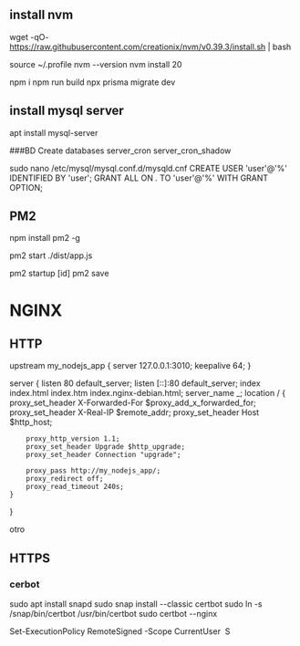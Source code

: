 ## install nvm

wget -qO- https://raw.githubusercontent.com/creationix/nvm/v0.39.3/install.sh | bash


source ~/.profile
nvm --version
nvm install 20

npm i
npm run build
npx prisma migrate dev

## install mysql server

apt install mysql-server

###BD
	Create databases
	server_cron
	server_cron_shadow

sudo nano /etc/mysql/mysql.conf.d/mysqld.cnf
CREATE USER 'user'@'%' IDENTIFIED BY 'user';
GRANT ALL ON *.* TO 'user'@'%' WITH GRANT OPTION;


## PM2

npm install pm2 -g

pm2 start ./dist/app.js

pm2 startup [id]
pm2 save


# NGINX
## HTTP

upstream my_nodejs_app {
    server 127.0.0.1:3010;
    keepalive 64;
}

server {
    listen 80 default_server;
        listen [::]:80 default_server;
        index index.html index.htm index.nginx-debian.html;
        server_name _;
    location / {
        proxy_set_header X-Forwarded-For $proxy_add_x_forwarded_for;
        proxy_set_header X-Real-IP $remote_addr;
        proxy_set_header Host $http_host;

        proxy_http_version 1.1;
        proxy_set_header Upgrade $http_upgrade;
        proxy_set_header Connection "upgrade";

        proxy_pass http://my_nodejs_app/;
        proxy_redirect off;
        proxy_read_timeout 240s;
    }
}


otro 
## HTTPS

### cerbot
sudo apt install snapd
sudo snap install --classic certbot
sudo ln -s /snap/bin/certbot /usr/bin/certbot
sudo certbot --nginx



Set-ExecutionPolicy RemoteSigned -Scope CurrentUser ​
S